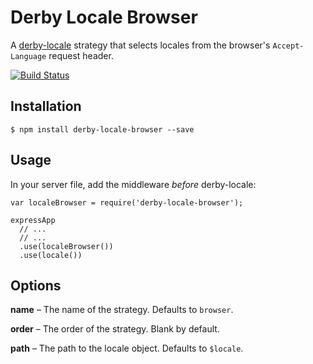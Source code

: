 Derby Locale Browser
====================

A [derby-locale](https://github.com/psirenny/derby-locale) strategy that selects locales from the browser's `Accept-Language` request header.

[![Build Status](https://travis-ci.org/psirenny/derby-locale-browser.png?branch=master)](https://travis-ci.org/psirenny/derby-locale-browser)

Installation
------------

    $ npm install derby-locale-browser --save

Usage
-----

In your server file, add the middleware *before* derby-locale:

    var localeBrowser = require('derby-locale-browser');

    expressApp
      // ...
      // ...
      .use(localeBrowser())
      .use(locale())

Options
-------

**name** – The name of the strategy. Defaults to `browser`.

**order** – The order of the strategy. Blank by default.

**path** – The path to the locale object. Defaults to `$locale`.
